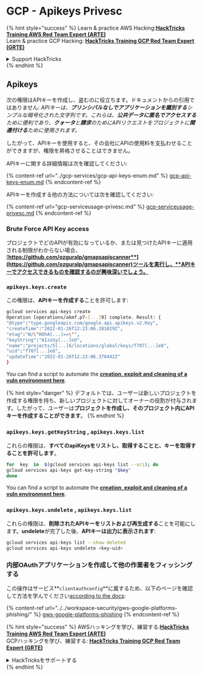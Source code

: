 # GCP - Apikeys Privesc

{% hint style="success" %}
Learn & practice AWS Hacking:<img src="../../../.gitbook/assets/image (1).png" alt="" data-size="line">[**HackTricks Training AWS Red Team Expert (ARTE)**](https://training.hacktricks.xyz/courses/arte)<img src="../../../.gitbook/assets/image (1).png" alt="" data-size="line">\
Learn & practice GCP Hacking: <img src="../../../.gitbook/assets/image (2).png" alt="" data-size="line">[**HackTricks Training GCP Red Team Expert (GRTE)**<img src="../../../.gitbook/assets/image (2).png" alt="" data-size="line">](https://training.hacktricks.xyz/courses/grte)

<details>

<summary>Support HackTricks</summary>

* Check the [**subscription plans**](https://github.com/sponsors/carlospolop)!
* **Join the** 💬 [**Discord group**](https://discord.gg/hRep4RUj7f) or the [**telegram group**](https://t.me/peass) or **follow** us on **Twitter** 🐦 [**@hacktricks\_live**](https://twitter.com/hacktricks\_live)**.**
* **Share hacking tricks by submitting PRs to the** [**HackTricks**](https://github.com/carlospolop/hacktricks) and [**HackTricks Cloud**](https://github.com/carlospolop/hacktricks-cloud) github repos.

</details>
{% endhint %}

## Apikeys

次の権限はAPIキーを作成し、盗むのに役立ちます。ドキュメントからの引用ではありません: _APIキーは、**プリンシパルなしでアプリケーションを識別する**シンプルな暗号化された文字列です。これらは、**公共データに匿名でアクセスする**ために便利であり、**クォータ**と**請求**のためにAPIリクエストをプロジェクトに**関連付ける**ために使用されます。_

したがって、APIキーを使用すると、その会社にAPIの使用料を支払わせることができますが、権限を昇格させることはできません。

APIキーに関する詳細情報は次を確認してください:

{% content-ref url="../gcp-services/gcp-api-keys-enum.md" %}
[gcp-api-keys-enum.md](../gcp-services/gcp-api-keys-enum.md)
{% endcontent-ref %}

APIキーを作成する他の方法については次を確認してください:

{% content-ref url="gcp-serviceusage-privesc.md" %}
[gcp-serviceusage-privesc.md](gcp-serviceusage-privesc.md)
{% endcontent-ref %}

### Brute Force API Key access <a href="#apikeys.keys.create" id="apikeys.keys.create"></a>

プロジェクトでどのAPIが有効になっているか、または見つけたAPIキーに適用される制限がわからない場合、[**https://github.com/ozguralp/gmapsapiscanner**](https://github.com/ozguralp/gmapsapiscanner)ツールを実行し、**APIキーでアクセスできるものを確認するのが興味深いでしょう。**

### `apikeys.keys.create` <a href="#apikeys.keys.create" id="apikeys.keys.create"></a>

この権限は、**APIキーを作成する**ことを許可します:
```bash
gcloud services api-keys create
Operation [operations/akmf.p7-[...]9] complete. Result: {
"@type":"type.googleapis.com/google.api.apikeys.v2.Key",
"createTime":"2022-01-26T12:23:06.281029Z",
"etag":"W/\"HOhA[...]==\"",
"keyString":"AIzaSy[...]oU",
"name":"projects/5[...]6/locations/global/keys/f707[...]e8",
"uid":"f707[...]e8",
"updateTime":"2022-01-26T12:23:06.378442Z"
}
```
You can find a script to automate the [**creation, exploit and cleaning of a vuln environment here**](https://github.com/carlospolop/gcp\_privesc\_scripts/blob/main/tests/b-apikeys.keys.create.sh).

{% hint style="danger" %}
デフォルトでは、ユーザーは新しいプロジェクトを作成する権限を持ち、新しいプロジェクトに対してオーナーの役割が付与されます。したがって、ユーザーは**プロジェクトを作成し、そのプロジェクト内にAPIキーを作成することができます**。
{% endhint %}

### `apikeys.keys.getKeyString` , `apikeys.keys.list` <a href="#apikeys.keys.getkeystringapikeys.keys.list" id="apikeys.keys.getkeystringapikeys.keys.list"></a>

これらの権限は、**すべてのapiKeysをリストし、取得することと、キーを取得することを許可します**。
```bash
for  key  in  $(gcloud services api-keys list --uri); do
gcloud services api-keys get-key-string "$key"
done
```
You can find a script to automate the [**creation, exploit and cleaning of a vuln environment here**](https://github.com/carlospolop/gcp\_privesc\_scripts/blob/main/tests/c-apikeys.keys.getKeyString.sh).

### `apikeys.keys.undelete` , `apikeys.keys.list` <a href="#serviceusage.apikeys.regenerateapikeys.keys.list" id="serviceusage.apikeys.regenerateapikeys.keys.list"></a>

これらの権限は、**削除されたAPIキーをリストおよび再生成する**ことを可能にします。**undelete**が完了した後、**APIキーは出力に表示されます**:
```bash
gcloud services api-keys list --show-deleted
gcloud services api-keys undelete <key-uid>
```
### 内部OAuthアプリケーションを作成して他の作業者をフィッシングする

この操作はサービス**`clientauthconfig`**に属するため、以下のページを確認して方法を学んでください[according to the docs](https://cloud.google.com/iap/docs/programmatic-oauth-clients#before-you-begin):

{% content-ref url="../../workspace-security/gws-google-platforms-phishing/" %}
[gws-google-platforms-phishing](../../workspace-security/gws-google-platforms-phishing/)
{% endcontent-ref %}

{% hint style="success" %}
AWSハッキングを学び、練習する:<img src="../../../.gitbook/assets/image (1).png" alt="" data-size="line">[**HackTricks Training AWS Red Team Expert (ARTE)**](https://training.hacktricks.xyz/courses/arte)<img src="../../../.gitbook/assets/image (1).png" alt="" data-size="line">\
GCPハッキングを学び、練習する: <img src="../../../.gitbook/assets/image (2).png" alt="" data-size="line">[**HackTricks Training GCP Red Team Expert (GRTE)**<img src="../../../.gitbook/assets/image (2).png" alt="" data-size="line">](https://training.hacktricks.xyz/courses/grte)

<details>

<summary>HackTricksをサポートする</summary>

* [**サブスクリプションプラン**](https://github.com/sponsors/carlospolop)を確認してください!
* **💬 [**Discordグループ**](https://discord.gg/hRep4RUj7f)または[**テレグラムグループ**](https://t.me/peass)に参加するか、**Twitter** 🐦 [**@hacktricks\_live**](https://twitter.com/hacktricks\_live)**をフォローしてください。**
* **[**HackTricks**](https://github.com/carlospolop/hacktricks)および[**HackTricks Cloud**](https://github.com/carlospolop/hacktricks-cloud)のgithubリポジトリにPRを提出してハッキングトリックを共有してください。**

</details>
{% endhint %}
